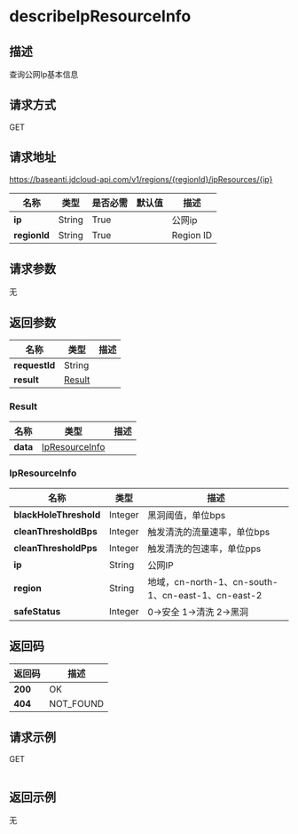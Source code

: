 # describeIpResourceInfo


## 描述
查询公网Ip基本信息

## 请求方式
GET

## 请求地址
https://baseanti.jdcloud-api.com/v1/regions/{regionId}/ipResources/{ip}

|名称|类型|是否必需|默认值|描述|
|---|---|---|---|---|
|**ip**|String|True||公网ip|
|**regionId**|String|True||Region ID|

## 请求参数
无


## 返回参数
|名称|类型|描述|
|---|---|---|
|**requestId**|String||
|**result**|[Result](##Result)||


### <a name="Result">Result</a>
|名称|类型|描述|
|---|---|---|
|**data**|[IpResourceInfo](##IpResourceInfo)||
### <a name="IpResourceInfo">IpResourceInfo</a>
|名称|类型|描述|
|---|---|---|
|**blackHoleThreshold**|Integer|黑洞阈值，单位bps|
|**cleanThresholdBps**|Integer|触发清洗的流量速率，单位bps|
|**cleanThresholdPps**|Integer|触发清洗的包速率，单位pps|
|**ip**|String|公网IP|
|**region**|String|地域，cn-north-1、cn-south-1、cn-east-1、cn-east-2|
|**safeStatus**|Integer|0->安全 1->清洗 2->黑洞|

## 返回码
|返回码|描述|
|---|---|
|**200**|OK|
|**404**|NOT_FOUND|

## 请求示例
GET
```

```

## 返回示例
无
